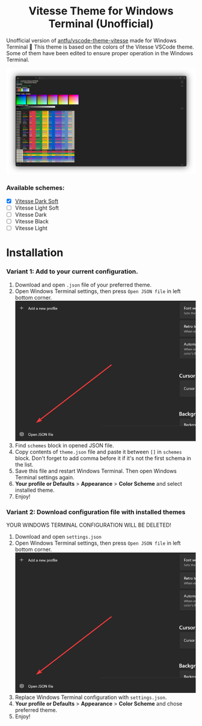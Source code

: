 <h1 align="center">Vitesse Theme for Windows Terminal (Unofficial)</h1>

Unofficial version of [antfu/vscode-theme-vitesse](https://github.com/antfu/vscode-theme-vitesse) made for Windows Terminal 🎨
This theme is based on the colors of the Vitesse VSCode theme. Some of them have been edited to ensure proper operation in the Windows Terminal.

![Preview](https://github.com/denipolis/windowsterminal-vitesse-theme/blob/main/screenshots/dark-soft.png?raw=true)

### Available schemes:
 - [x] [Vitesse Dark Soft](https://github.com/denipolis/windowsterminal-vitesse-theme/blob/main/dark-soft.json)
 - [ ] Vitesse Light Soft
 - [ ] Vitesse Dark
 - [ ] Vitesse Black
 - [ ] Vitesse Light

# Installation

### Variant 1: Add to your current configuration.

 1. Download and open `.json` file of your preferred theme.
 2. Open Windows Terminal settings, then press `Open JSON file` in left bottom corner.
![Open JSON file](https://github.com/denipolis/windowsterminal-vitesse-theme/blob/main/screenshots/openJson.png?raw=true)
3. Find `schemes` block in opened JSON file.
4. Copy contents of `theme.json` file and paste it between `[]` in `schemes` block. Don't forget to add comma before it if it's not the first schema in the list.
5. Save this file and restart Windows Terminal. Then open Windows Terminal settings again.
6. **Your profile or Defaults** > **Appearance** > **Color Scheme** and select installed theme.
7. Enjoy!

### Variant 2: Download configuration file with installed themes
YOUR WINDOWS TERMINAL CONFIGURATION WILL BE DELETED!
1. Download and open `settings.json`
2. Open Windows Terminal settings, then press `Open JSON file` in left bottom corner.
![Open JSON file](https://github.com/denipolis/windowsterminal-vitesse-theme/blob/main/screenshots/openJson.png?raw=true)
3. Replace Windows Terminal configuration with `settings.json`.
4. **Your profile or Defaults** > **Appearance** > **Color Scheme** and chose preferred theme.
5. Enjoy!
